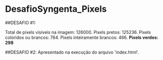 # DesafioSyngenta_Pixels
##DESAFIO #1:

Total de pixels visíveis na imagem: 126000.
Pixels pretos: 125236.
Pixels coloridos ou brancos: 764.
Pixels inteiramente brancos: 466.
**Pixels verdes: 298**

##DESAFIO #2:
Apresentado na execução do arquivo 'index.html'.
